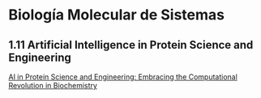 # Biología Molecular de Sistemas
## 1.11 Artificial Intelligence in Protein Science and Engineering

[AI in Protein Science and Engineering: Embracing the Computational Revolution in Biochemistry](https://amoyag.github.io/BMS/AI_Protei_Study_Design.md)
